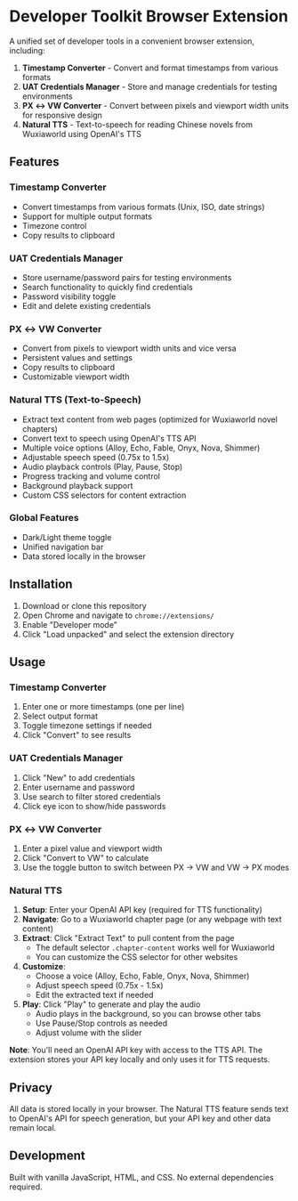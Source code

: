# Developer Toolkit Browser Extension

A unified set of developer tools in a convenient browser extension, including:

1. **Timestamp Converter** - Convert and format timestamps from various formats
2. **UAT Credentials Manager** - Store and manage credentials for testing environments
3. **PX ↔ VW Converter** - Convert between pixels and viewport width units for responsive design
4. **Natural TTS** - Text-to-speech for reading Chinese novels from Wuxiaworld using OpenAI's TTS

## Features

### Timestamp Converter

- Convert timestamps from various formats (Unix, ISO, date strings)
- Support for multiple output formats
- Timezone control
- Copy results to clipboard

### UAT Credentials Manager

- Store username/password pairs for testing environments
- Search functionality to quickly find credentials
- Password visibility toggle
- Edit and delete existing credentials

### PX ↔ VW Converter

- Convert from pixels to viewport width units and vice versa
- Persistent values and settings
- Copy results to clipboard
- Customizable viewport width

### Natural TTS (Text-to-Speech)

- Extract text content from web pages (optimized for Wuxiaworld novel chapters)
- Convert text to speech using OpenAI's TTS API
- Multiple voice options (Alloy, Echo, Fable, Onyx, Nova, Shimmer)
- Adjustable speech speed (0.75x to 1.5x)
- Audio playback controls (Play, Pause, Stop)
- Progress tracking and volume control
- Background playback support
- Custom CSS selectors for content extraction

### Global Features

- Dark/Light theme toggle
- Unified navigation bar
- Data stored locally in the browser

## Installation

1. Download or clone this repository
2. Open Chrome and navigate to `chrome://extensions/`
3. Enable "Developer mode"
4. Click "Load unpacked" and select the extension directory

## Usage

### Timestamp Converter

1. Enter one or more timestamps (one per line)
2. Select output format
3. Toggle timezone settings if needed
4. Click "Convert" to see results

### UAT Credentials Manager

1. Click "New" to add credentials
2. Enter username and password
3. Use search to filter stored credentials
4. Click eye icon to show/hide passwords

### PX ↔ VW Converter

1. Enter a pixel value and viewport width
2. Click "Convert to VW" to calculate
3. Use the toggle button to switch between PX → VW and VW → PX modes

### Natural TTS

1. **Setup**: Enter your OpenAI API key (required for TTS functionality)
2. **Navigate**: Go to a Wuxiaworld chapter page (or any webpage with text content)
3. **Extract**: Click "Extract Text" to pull content from the page
   - The default selector `.chapter-content` works well for Wuxiaworld
   - You can customize the CSS selector for other websites
4. **Customize**: 
   - Choose a voice (Alloy, Echo, Fable, Onyx, Nova, Shimmer)
   - Adjust speech speed (0.75x - 1.5x)
   - Edit the extracted text if needed
5. **Play**: Click "Play" to generate and play the audio
   - Audio plays in the background, so you can browse other tabs
   - Use Pause/Stop controls as needed
   - Adjust volume with the slider

**Note**: You'll need an OpenAI API key with access to the TTS API. The extension stores your API key locally and only uses it for TTS requests.

## Privacy

All data is stored locally in your browser. The Natural TTS feature sends text to OpenAI's API for speech generation, but your API key and other data remain local.

## Development

Built with vanilla JavaScript, HTML, and CSS. No external dependencies required.
